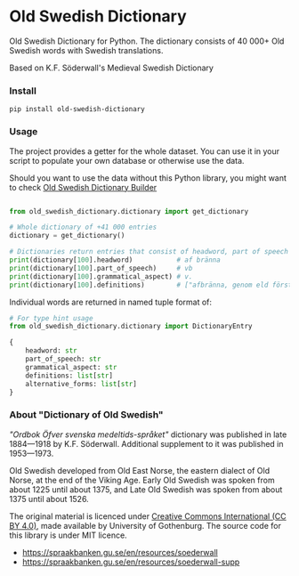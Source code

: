 # Old Swedish Dictionary

Old Swedish Dictionary for Python. The dictionary consists of 40 000+ Old Swedish words with Swedish translations.

Based on K.F. Söderwall's Medieval Swedish Dictionary

### Install

`pip install old-swedish-dictionary`

### Usage

The project provides a getter for the whole dataset. You can use it in your script to populate your own database or otherwise use the data.

Should you want to use the data without this Python library, you might want to check [Old Swedish Dictionary Builder](https://github.com/stscoundrel/old-swedish-dictionary-builder)

```python

from old_swedish_dictionary.dictionary import get_dictionary

# Whole dictionary of +41 000 entries
dictionary = get_dictionary()

# Dictionaries return entries that consist of headword, part of speech and definition.
print(dictionary[100].headword)           # af bränna
print(dictionary[100].part_of_speech)     # vb
print(dictionary[100].grammatical_aspect) # v.
print(dictionary[100].definitions)        # ["afbränna, genom eld förstöra. hans trähws the af brendhe  [...and more]]

```

Individual words are returned in named tuple format of:

```python
# For type hint usage
from old_swedish_dictionary.dictionary import DictionaryEntry

{
    headword: str
    part_of_speech: str
    grammatical_aspect: str
    definitions: list[str]
    alternative_forms: list[str]
}
```

### About "Dictionary of Old Swedish"

_"Ordbok Öfver svenska medeltids-språket"_ dictionary was published in late 1884—1918 by K.F. Söderwall. Additional supplement to it was published in 1953—1973.

Old Swedish developed from Old East Norse, the eastern dialect of Old Norse, at the end of the Viking Age. Early Old Swedish was spoken from about 1225 until about 1375, and Late Old Swedish was spoken from about 1375 until about 1526.

The original material is licenced under [Creative Commons International (CC BY 4.0)](https://creativecommons.org/licenses/by/4.0/), made available by University of Gothenburg. The source code for this library is under MIT licence.

- https://spraakbanken.gu.se/en/resources/soederwall
- https://spraakbanken.gu.se/en/resources/soederwall-supp

